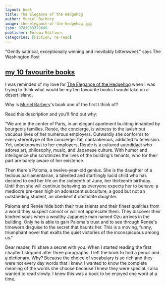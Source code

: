 ```yaml
---
layout: book
title: The Elegance of the Hedgehog
author: Muriel Barbery
image: the-elegance-of-the-hedgehog.jpg
isbn: 9781933372600
publisher: Europa Editions
categories: [Fiction, re·read]
---
```

"Gently satirical, exceptionally winning and inevitably bittersweet." says The Washington Post

## [my 10 favourite books](http://www.nytimes.com/2016/04/29/t-magazine/my-10-favorite-booksalan-cumming.html?_r=0)

I was reminded of my love for [The Elegance of the Hedgehog](https://www.chapters.indigo.ca/en-ca/books/the-elegance-of-the-hedgehog/9781933372600-item.html) when I was trying to think what would be my ten favourite books I would take on a desert island.

Why is [Muriel Barbery](http://www.europaeditions.com/author/48/muriel-barbery)'s book one of the first I think of?

Read this description and you'll find out why:

"We are in the center of Paris, in an elegant apartment building inhabited by bourgeois families. Renée, the concierge, is witness to the lavish but vacuous lives of her numerous employers. Outwardly she conforms to every stereotype of the concierge: fat, cantankerous, addicted to television. Yet, unbeknownst to her employers, Renée is a cultured autodidact who adores art, philosophy, music, and Japanese culture. With humor and intelligence she scrutinizes the lives of the building's tenants, who for their part are barely aware of her existence.

Then there's Paloma, a twelve-year-old genius. She is the daughter of a tedious parliamentarian, a talented and startlingly lucid child who has decided to end her life on the sixteenth of June, her thirteenth birthday. Until then she will continue behaving as everyone expects her to behave: a mediocre pre-teen high on adolescent subculture, a good but not an outstanding student, an obedient if obstinate daughter.

Paloma and Renée hide both their true talents and their finest qualities from a world they suspect cannot or will not appreciate them. They discover their kindred souls when a wealthy Japanese man named Ozu arrives in the building. Only he is able to gain Paloma's trust and to see through Renée's timeworn disguise to the secret that haunts her. This is a moving, funny, triumphant novel that exalts the quiet victories of the inconspicuous among us."

Dear reader, I'll share a secret with you.  When I started reading the first chapter I stopped after three paragraphs. I left the book to find a pencil and a dictionary. Why? Because the choice of vocabulary is so rich and they were not every day words that I knew.  I wanted to know the complete meaning of the words she choose because I knew they were special. I also wanted to read slowly. I knew this was a book to be enjoyed  one  word  at  a  time.
